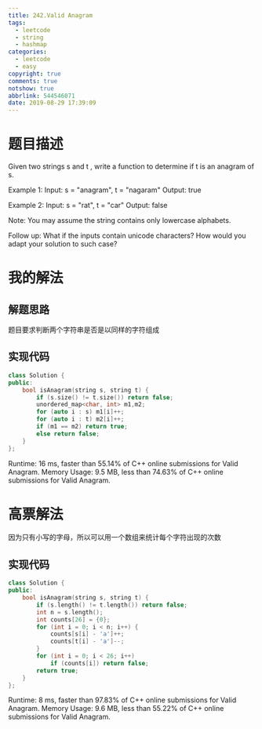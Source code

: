 ```yaml
---
title: 242.Valid Anagram
tags:
  - leetcode
  - string
  - hashmap
categories:
  - leetcode
  - easy
copyright: true
comments: true
notshow: true
abbrlink: 544546071
date: 2019-08-29 17:39:09
---
```

# 题目描述
Given two strings s and t , write a function to determine if t is an anagram of s.

Example 1:
Input: s = "anagram", t = "nagaram"
Output: true

Example 2:
Input: s = "rat", t = "car"
Output: false

Note:
You may assume the string contains only lowercase alphabets.

Follow up:
What if the inputs contain unicode characters? How would you adapt your solution to such case?

# 我的解法
## 解题思路
题目要求判断两个字符串是否是以同样的字符组成
## 实现代码
```C++
class Solution {
public:
    bool isAnagram(string s, string t) {
        if (s.size() != t.size()) return false;
        unordered_map<char, int> m1,m2;
        for (auto i : s) m1[i]++;
        for (auto i : t) m2[i]++;
        if (m1 == m2) return true;
        else return false;
    }
};
```

Runtime: 16 ms, faster than 55.14% of C++ online submissions for Valid Anagram.
Memory Usage: 9.5 MB, less than 74.63% of C++ online submissions for Valid Anagram.
# 高票解法
因为只有小写的字母，所以可以用一个数组来统计每个字符出现的次数
## 实现代码
```C++
class Solution {
public:
    bool isAnagram(string s, string t) {
        if (s.length() != t.length()) return false;
        int n = s.length();
        int counts[26] = {0};
        for (int i = 0; i < n; i++) { 
            counts[s[i] - 'a']++;
            counts[t[i] - 'a']--;
        }
        for (int i = 0; i < 26; i++)
            if (counts[i]) return false;
        return true;
    }
};
```

Runtime: 8 ms, faster than 97.83% of C++ online submissions for Valid Anagram.
Memory Usage: 9.6 MB, less than 55.22% of C++ online submissions for Valid Anagram.

